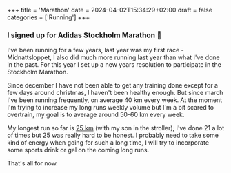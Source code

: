 +++
title = 'Marathon'
date = 2024-04-02T15:34:29+02:00
draft = false
categories = ['Running']
+++

### I signed up for Adidas Stockholm Marathon :running:
I've been running for a few years, last year was my first race - Midnattsloppet, I also did much more running last year than what I've done in the past. For this year I set up a new years resolution to participate in the Stockholm Marathon.

<!--more-->

Since december I have not been able to get any training done except for a few days around christmas, I haven't been healthy enough. But since march I've been running frequently, on average 40 km every week. At the moment I'm trying to increase my long runs weekly volume but I'm a bit scared to overtrain, my goal is to average around 50-60 km every week.

My longest run so far is [25 km](https://www.strava.com/activities/11083746880) (with my son in the stroller), I've done 21 a lot of times but 25 was really hard to be honest. I probably need to take some kind of energy when going for such a long time, I will try to incorporate some sports drink or gel on the coming long runs.

That's all for now.
